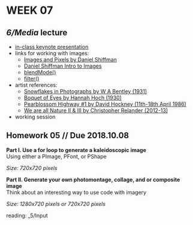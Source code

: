# WEEK 07 

## _6/Media_ lecture
- [in-class keynote presentation](https://github.com/johnbcarpenter/USC_IML288/blob/master/PDF/20181001_MEDIA.pdf)  
- links for working with images:
  - [Images and Pixels by Daniel Shiffman](https://processing.org/tutorials/pixels/)
  - [Daniel Shiffman Intro to Images](https://www.youtube.com/watch?v=-f0WEitGmiw&vl=en)
  - [blendMode()](https://processing.org/reference/blendMode_.html)
  - [filter()](https://processing.org/reference/filter_.html)
- artist references:
  - [Snowflakes in Photographs by W A Bentley (1931)](https://books.google.com/books?id=4O25SZtrMfkC)  
  - [Boquet of Eyes by Hannah Hoch (1930)](https://theartstack.com/artist/hannah-hoch/bouquet-eyes-1930)  
  - [Pearblossom Highway #1 by David Hockney (11th-18th April 1986)](http://www.davidhockney.co/works/photos/photographic-collages)  
  - [We are all Nature II & III by Christopher Relander (2012-13)](https://www.christofferrelander.com/projects/we-are-nature-3/)  
- working session  

## Homework 05 // Due 2018.10.08
**Part I. Use a for loop to generate a kaleidoscopic image**  
Using either a PImage, PFont, or PShape  
    
_Size: 720x720 pixels_  
  
**Part II. Generate your own photomontage, collage, and or composite image**  
Think about an interesting way to use code with imagery  
  
_Size: 1280x720 pixels or 720x720 pixels_   

reading: _5/Input 
